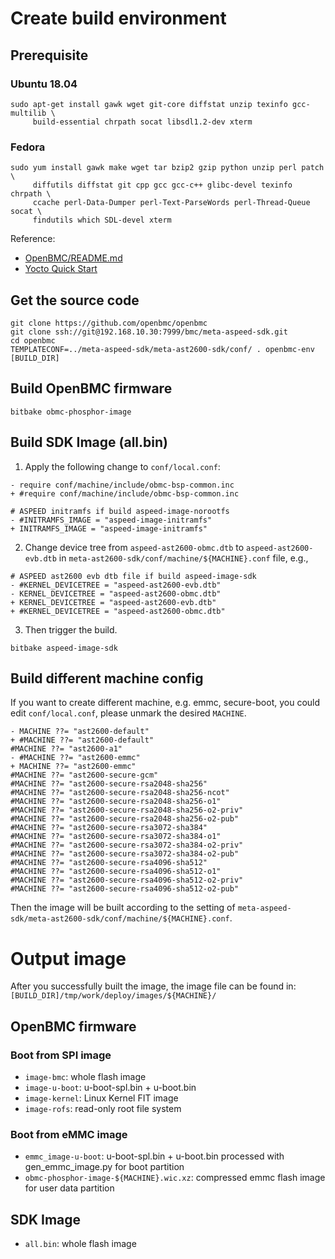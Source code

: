 # Create build environment
## Prerequisite
### Ubuntu 18.04
```
sudo apt-get install gawk wget git-core diffstat unzip texinfo gcc-multilib \
     build-essential chrpath socat libsdl1.2-dev xterm
```

### Fedora
```
sudo yum install gawk make wget tar bzip2 gzip python unzip perl patch \
     diffutils diffstat git cpp gcc gcc-c++ glibc-devel texinfo chrpath \
     ccache perl-Data-Dumper perl-Text-ParseWords perl-Thread-Queue socat \
     findutils which SDL-devel xterm
```

Reference:
- [OpenBMC/README.md](https://github.com/openbmc/openbmc#1-prerequisite)
- [Yocto Quick Start](https://www.yoctoproject.org/docs/1.8/yocto-project-qs/yocto-project-qs.html#the-linux-distro)

## Get the source code
```
git clone https://github.com/openbmc/openbmc
git clone ssh://git@192.168.10.30:7999/bmc/meta-aspeed-sdk.git
cd openbmc
TEMPLATECONF=../meta-aspeed-sdk/meta-ast2600-sdk/conf/ . openbmc-env [BUILD_DIR]
```

## Build OpenBMC firmware
```
bitbake obmc-phosphor-image
```

## Build SDK Image (all.bin)
1. Apply the following change to `conf/local.conf`:

```
- require conf/machine/include/obmc-bsp-common.inc
+ #require conf/machine/include/obmc-bsp-common.inc

# ASPEED initramfs if build aspeed-image-norootfs
- #INITRAMFS_IMAGE = "aspeed-image-initramfs"
+ INITRAMFS_IMAGE = "aspeed-image-initramfs"
```

2. Change device tree from `aspeed-ast2600-obmc.dtb` to `aspeed-ast2600-evb.dtb` in `meta-ast2600-sdk/conf/machine/${MACHINE}.conf` file, e.g.,

```
# ASPEED ast2600 evb dtb file if build aspeed-image-sdk
- #KERNEL_DEVICETREE = "aspeed-ast2600-evb.dtb"
- KERNEL_DEVICETREE = "aspeed-ast2600-obmc.dtb"
+ KERNEL_DEVICETREE = "aspeed-ast2600-evb.dtb"
+ #KERNEL_DEVICETREE = "aspeed-ast2600-obmc.dtb"
```

3. Then trigger the build.

```
bitbake aspeed-image-sdk
```

## Build different machine config
If you want to create different machine, e.g. emmc, secure-boot, you could edit `conf/local.conf`, please unmark the desired `MACHINE`.
```
- MACHINE ??= "ast2600-default"
+ #MACHINE ??= "ast2600-default"
#MACHINE ??= "ast2600-a1"
- #MACHINE ??= "ast2600-emmc"
+ MACHINE ??= "ast2600-emmc"
#MACHINE ??= "ast2600-secure-gcm"
#MACHINE ??= "ast2600-secure-rsa2048-sha256"
#MACHINE ??= "ast2600-secure-rsa2048-sha256-ncot"
#MACHINE ??= "ast2600-secure-rsa2048-sha256-o1"
#MACHINE ??= "ast2600-secure-rsa2048-sha256-o2-priv"
#MACHINE ??= "ast2600-secure-rsa2048-sha256-o2-pub"
#MACHINE ??= "ast2600-secure-rsa3072-sha384"
#MACHINE ??= "ast2600-secure-rsa3072-sha384-o1"
#MACHINE ??= "ast2600-secure-rsa3072-sha384-o2-priv"
#MACHINE ??= "ast2600-secure-rsa3072-sha384-o2-pub"
#MACHINE ??= "ast2600-secure-rsa4096-sha512"
#MACHINE ??= "ast2600-secure-rsa4096-sha512-o1"
#MACHINE ??= "ast2600-secure-rsa4096-sha512-o2-priv"
#MACHINE ??= "ast2600-secure-rsa4096-sha512-o2-pub"
```

Then the image will be built according to the setting of `meta-aspeed-sdk/meta-ast2600-sdk/conf/machine/${MACHINE}.conf`.

# Output image
After you successfully built the image, the image file can be found in: `[BUILD_DIR]/tmp/work/deploy/images/${MACHINE}/`

## OpenBMC firmware
 
### Boot from SPI image
- `image-bmc`: whole flash image
- `image-u-boot`: u-boot-spl.bin + u-boot.bin
- `image-kernel`: Linux Kernel FIT image
- `image-rofs`: read-only root file system

### Boot from eMMC image
- `emmc_image-u-boot`: u-boot-spl.bin + u-boot.bin processed with gen\_emmc\_image.py for boot partition
- `obmc-phosphor-image-${MACHINE}.wic.xz`: compressed emmc flash image for user data partition

## SDK Image
- `all.bin`: whole flash image
